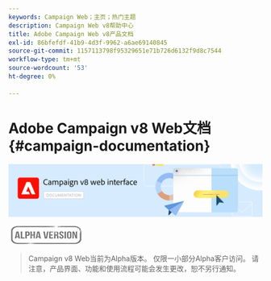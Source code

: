 ```yaml
---
keywords: Campaign Web；主页；热门主题
description: Campaign Web v8帮助中心
title: Adobe Campaign Web v8产品文档
exl-id: 86bfefdf-41b9-4d3f-9962-a6ae69140845
source-git-commit: 1157113798f95329651e71b726d6132f9d8c7544
workflow-type: tm+mt
source-wordcount: '53'
ht-degree: 0%

---
```


# Adobe Campaign v8 Web文档 {#campaign-documentation}

![](assets/do-not-localize/banner-documentationv8.png)

![](assets/do-not-localize/badge.png)

>Campaign v8 Web当前为Alpha版本。 仅限一小部分Alpha客户访问。 请注意，产品界面、功能和使用流程可能会发生更改，恕不另行通知。
